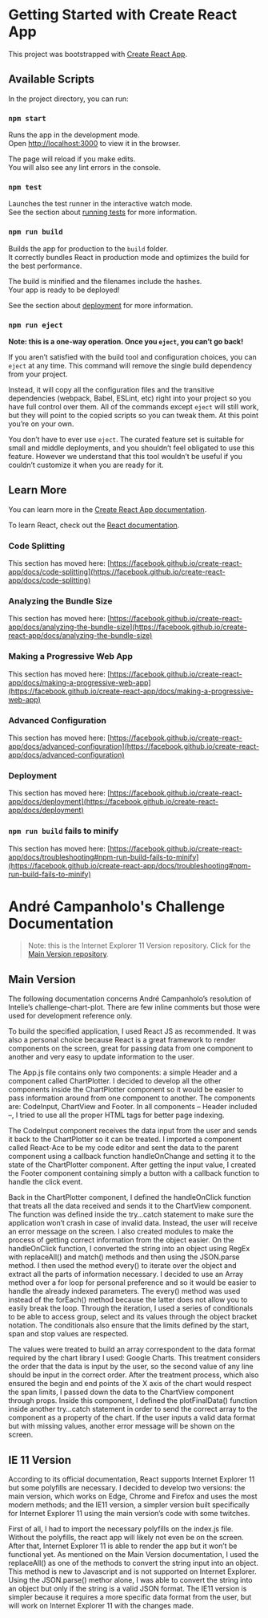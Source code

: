 # Getting Started with Create React App

This project was bootstrapped with [Create React App](https://github.com/facebook/create-react-app).

## Available Scripts

In the project directory, you can run:

### `npm start`

Runs the app in the development mode.\
Open [http://localhost:3000](http://localhost:3000) to view it in the browser.

The page will reload if you make edits.\
You will also see any lint errors in the console.

### `npm test`

Launches the test runner in the interactive watch mode.\
See the section about [running tests](https://facebook.github.io/create-react-app/docs/running-tests) for more information.

### `npm run build`

Builds the app for production to the `build` folder.\
It correctly bundles React in production mode and optimizes the build for the best performance.

The build is minified and the filenames include the hashes.\
Your app is ready to be deployed!

See the section about [deployment](https://facebook.github.io/create-react-app/docs/deployment) for more information.

### `npm run eject`

**Note: this is a one-way operation. Once you `eject`, you can’t go back!**

If you aren’t satisfied with the build tool and configuration choices, you can `eject` at any time. This command will remove the single build dependency from your project.

Instead, it will copy all the configuration files and the transitive dependencies (webpack, Babel, ESLint, etc) right into your project so you have full control over them. All of the commands except `eject` will still work, but they will point to the copied scripts so you can tweak them. At this point you’re on your own.

You don’t have to ever use `eject`. The curated feature set is suitable for small and middle deployments, and you shouldn’t feel obligated to use this feature. However we understand that this tool wouldn’t be useful if you couldn’t customize it when you are ready for it.

## Learn More

You can learn more in the [Create React App documentation](https://facebook.github.io/create-react-app/docs/getting-started).

To learn React, check out the [React documentation](https://reactjs.org/).

### Code Splitting

This section has moved here: [https://facebook.github.io/create-react-app/docs/code-splitting](https://facebook.github.io/create-react-app/docs/code-splitting)

### Analyzing the Bundle Size

This section has moved here: [https://facebook.github.io/create-react-app/docs/analyzing-the-bundle-size](https://facebook.github.io/create-react-app/docs/analyzing-the-bundle-size)

### Making a Progressive Web App

This section has moved here: [https://facebook.github.io/create-react-app/docs/making-a-progressive-web-app](https://facebook.github.io/create-react-app/docs/making-a-progressive-web-app)

### Advanced Configuration

This section has moved here: [https://facebook.github.io/create-react-app/docs/advanced-configuration](https://facebook.github.io/create-react-app/docs/advanced-configuration)

### Deployment

This section has moved here: [https://facebook.github.io/create-react-app/docs/deployment](https://facebook.github.io/create-react-app/docs/deployment)

### `npm run build` fails to minify

This section has moved here: [https://facebook.github.io/create-react-app/docs/troubleshooting#npm-run-build-fails-to-minify](https://facebook.github.io/create-react-app/docs/troubleshooting#npm-run-build-fails-to-minify)


# André Campanholo's Challenge Documentation
>Note: this is the Internet Explorer 11 Version repository. Click for the [Main Version repository](https://github.com/acampanholo/campanholo-challenge/tree/master).

## Main Version


The following documentation concerns André Campanholo’s resolution of Intelie’s challenge-chart-plot. There are few inline comments but those were used for development reference only.


To build the specified application, I used React JS as recommended. It was also a personal choice because React is a great framework to render components on the screen, great for passing data from one component to another and very easy to update information to the user.


The App.js file contains only two components: a simple Header and a component called ChartPlotter. I decided to develop all the other components inside the ChartPlotter component so it would be easier to pass information around from one component to another. The components are: CodeInput, ChartView and Footer. In all components – Header included –, I tried to use all the proper HTML tags for better page indexing.


The CodeInput component receives the data input from the user and sends it back to the ChartPlotter so it can be treated. I imported a component called React-Ace to be my code editor and sent the data to the parent component using a callback function handleOnChange and setting it to the state of the ChartPlotter component. After getting the input value, I created the Footer component containing simply a button with a callback function to handle the click event.


Back in the ChartPlotter component, I defined the handleOnClick function that treats all the data received and sends it to the ChartView component. The function was defined inside the try…catch statement to make sure the application won’t crash in case of invalid data. Instead, the user will receive an error message on the screen. I also created modules to make the process of getting correct information from the object easier. On the handleOnClick function, I converted the string into an object using RegEx with replaceAll() and match() methods and then using the JSON.parse method. I then used the method every() to iterate over the object and extract all the parts of information necessary. I decided to use an Array method over a for loop for personal preference and so it would be easier to handle the already indexed parameters. The every() method was used instead of the forEach() method because the latter does not allow you to easily break the loop. Through the iteration, I used a series of conditionals to be able to access group, select and its values through the object bracket notation. The conditionals also ensure that the limits defined by the start, span and stop values are respected.


The values were treated to build an array correspondent to the data format required by the chart library I used: Google Charts. This treatment considers the order that the data is input by the user, so the second value of any line should be input in the correct order. After the treatment process, which also ensured the begin and end points of the X axis of the chart would respect the span limits, I passed down the data to the ChartView component through props. Inside this component, I defined the plotFinalData() function inside another try…catch statement in order to send the correct array to the component as a property of the chart.  If the user inputs a valid data format but with missing values, another error message will be shown on the screen.


## IE 11 Version

According to its official documentation, React supports Internet Explorer 11 but some polyfills are necessary. I decided to develop two versions: the main version, which works on Edge, Chrome and Firefox and uses the most modern methods; and the IE11 version, a simpler version built specifically for Internet Explorer 11 using the main version’s code with some twitches.


First of all, I had to import the necessary polyfills on the index.js file. Without the polyfills, the react app will likely not even be on the screen. After that, Internet Explorer 11 is able to render the app but it won’t be functional yet. As mentioned on the Main Version documentation, I used the replaceAll() as one of the methods to convert the string input into an object. This method is new to Javascript and is not supported on Internet Explorer. Using the JSON.parse() methor alone, I was able to convert the string into an object but only if the string is a valid JSON format. The IE11 version is simpler because it requires a more specific data format from the user, but will work on Internet Explorer 11 with the changes made.






